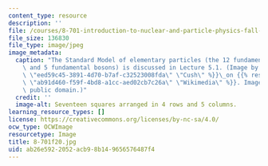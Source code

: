 ```yaml
---
content_type: resource
description: ''
file: /courses/8-701-introduction-to-nuclear-and-particle-physics-fall-2020/ab26e5922052acb98b149656576487f4_8-701f20.jpg
file_size: 136830
file_type: image/jpeg
image_metadata:
  caption: "The Standard Model of elementary particles (the 12 fundamental fermions\
    \ and 5 fundamental bosons) is discussed in Lecture 5.1. (Image by {{% resource_link\
    \ \"eed59c45-3891-4d70-b7af-c32523008fda\" \"Cush\" %}}\_on {{% resource_link\
    \ \"ab91d460-f59f-4bd8-a1cc-aed02cb7c26a\" \"Wikimedia\" %}}. Image is in the\
    \ public domain.)"
  credit: ''
  image-alt: Seventeen squares arranged in 4 rows and 5 columns.
learning_resource_types: []
license: https://creativecommons.org/licenses/by-nc-sa/4.0/
ocw_type: OCWImage
resourcetype: Image
title: 8-701f20.jpg
uid: ab26e592-2052-acb9-8b14-9656576487f4
---
```

